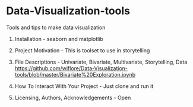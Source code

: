 # Data-Visualization-tools
Tools and tips to make data visualization


1. Installation - seaborn and matplotlib

2. Project Motivation - This is toolset to use in storytelling 

3. File Descriptions - Univariate, Bivariate, Multivariate, Storytelling, Data
https://github.com/wiflore/Data-Visualization-tools/blob/master/Bivariate%20Exploration.ipynb

4. How To Interact With Your Project -  Just clone and run it 

5. Licensing, Authors, Acknowledgements - Open


